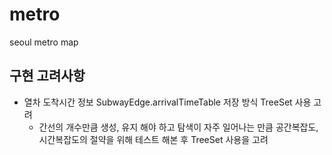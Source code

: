 # metro
seoul metro map


## 구현 고려사항 
- 열차 도착시간 정보 SubwayEdge.arrivalTimeTable 저장 방식 TreeSet 사용 고려
    - 간선의 개수만큼 생성, 유지 해야 하고 탐색이 자주 일어나는 만큼 공간복잡도, 시간복잡도의 절약을 위해 테스트 해본 후 TreeSet 사용을 고려
